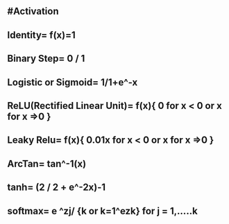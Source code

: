 ## #Activation

## Identity= f(x)=1
## Binary Step= 0 / 1
## Logistic or Sigmoid= 1/1+e^-x
## ReLU(Rectified Linear Unit)=  f(x){ 0 for x < 0 or x for x =>0 }
## Leaky Relu=  f(x){ 0.01x for x < 0 or x for x =>0 }
## ArcTan= tan^-1(x)
## tanh= (2 / 2 + e^-2x)-1
## softmax= e ^zj/ {k or k=1^ezk}  for j = 1,.....k
